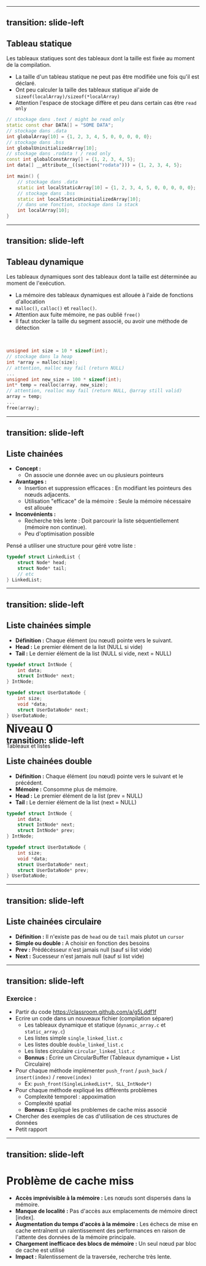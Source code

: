 <h1 class="text-center" style="position: relative;top: 50%;">Niveau 0</h1>
<p class="text-center" style="position: relative;top: 50%;">Tableaux et listes</p>

---
transition: slide-left
---
## Tableau statique

Les tableaux statiques sont des tableaux dont la taille est fixée au moment de la compilation.
- La taille d'un tableau statique ne peut pas être modifiée une fois qu'il est déclaré.
- Ont peu calculer la taille des tableaux statique al'aide de `sizeof(localArray)/sizeof(*localArray)`
- Attention l'espace de stockage diffère et peu dans certain cas être `read only`

```cpp
// stockage dans .text / might be read only
static const char DATA[] = "SOME DATA";
// stockage dans .data
int globalArray[10] = {1, 2, 3, 4, 5, 0, 0, 0, 0, 0};
// stockage dans .bss
int globalUninitializedArray[10];
// stockage dans .rodata ! / read only
const int globalConstArray[] = {1, 2, 3, 4, 5};
int data[] __attribute__((section("rodata"))) = {1, 2, 3, 4, 5};

int main() {
    // stockage dans .data
    static int localStaticArray[10] = {1, 2, 3, 4, 5, 0, 0, 0, 0, 0};
    // stockage dans .bss
    static int localStaticUninitializedArray[10];
    // dans une fonction, stockage dans la stack
    int localArray[10];
}
```

---
transition: slide-left
---
## Tableau dynamique

Les tableaux dynamiques sont des tableaux dont la taille est déterminée au moment de l'exécution.

- La mémoire des tableaux dynamiques est allouée à l'aide de fonctions d'allocation
- `malloc()`, `calloc()` et `realloc()`.
- Attention aux fuite mémoire, ne pas oublié `free()`
- Il faut stocker la taille du segment associé, ou avoir une méthode de détection

<br>

```cpp
unsigned int size = 10 * sizeof(int);
// stockage dans la heap
int *array = malloc(size);
// attention, malloc may fail (return NULL)
...
unsigned int new_size = 100 * sizeof(int);
int* temp = realloc(array, new_size);
// attention, realloc may fail (return NULL, @array still valid)
array = temp;
...
free(array);
```

---
transition: slide-left
---
## Liste chainées

- **Concept :**
  - On associe une donnée avec un ou plusieurs pointeurs
- **Avantages :**
  - Insertion et suppression efficaces : En modifiant les pointeurs des nœuds adjacents.
  - Utilisation "efficace" de la mémoire : Seule la mémoire nécessaire est allouée
- **Inconvénients :**
  - Recherche très lente : Doit parcourir la liste séquentiellement (mémoire non continue).
  - Peu d'optimisation possible

Pensé a utiliser une structure pour géré votre liste :

```cpp
typedef struct LinkedList {
    struct Node* head;
    struct Node* tail;
    // etc
} LinkedList;
```

---
transition: slide-left
---
## Liste chainées simple

- **Définition :** Chaque élément (ou nœud) pointe vers le suivant.
- **Head :** Le premier élément de la list (NULL si vide)
- **Tail :** Le dernier élément de la list (NULL si vide, next = NULL) 

```cpp
typedef struct IntNode {
    int data;
    struct IntNode* next;
} IntNode;

typedef struct UserDataNode {
    int size;
    void *data;
    struct UserDataNode* next;
} UserDataNode;
```

---
transition: slide-left
---
## Liste chainées double

- **Définition :** Chaque élément (ou nœud) pointe vers le suivant et le précédent.
- **Mémoire :** Consomme plus de mémoire.
- **Head :** Le premier élément de la list (prev = NULL)
- **Tail :** Le dernier élément de la list (next = NULL) 

```cpp
typedef struct IntNode {
    int data;
    struct IntNode* next;
    struct IntNode* prev;
} IntNode;

typedef struct UserDataNode {
    int size;
    void *data;
    struct UserDataNode* next;
    struct UserDataNode* prev;
} UserDataNode;
```

---
transition: slide-left
---

## Liste chainées circulaire


- **Définition :** Il n'existe pas de `head` ou de `tail` mais plutot un `cursor`
- **Simple ou double :** A choisir en fonction des besoins
- **Prev :** Prédécésseur n'est jamais null (sauf si list vide)
- **Next :** Sucesseur n'est jamais null (sauf si list vide)

---
transition: slide-left
---

### Exercice :
 
- Partir du code https://classroom.github.com/a/g5Lddf1f
- Ecrire un code dans un nouveaux fichier (compilation séparer)
  - Les tableaux dynamique et statique (`dynamic_array.c` et `static_array.c`)
  - Les listes simple `single_linked_list.c`
  - Les listes double `double_linked_list.c`
  - Les listes circulaire `circular_linked_list.c`
  - **Bonnus :** Écrire un CircularBuffer (Tableaux dynamique + List Circulaire) 
- Pour chaque méthode implémenter `push_front` / `push_back` / `insert(index)` / `remove(index)`
  - Ex: `push_front(SingleLinkedList*, SLL_IntNode*)`
- Pour chaque méthode expliqué les différents problèmes
  - Complexité temporel : appoximation
  - Complexité spatial
  - **Bonnus :** Expliqué les problemes de cache miss associé
- Chercher des exemples de cas d'utilisation de ces structures de données
- Petit rapport

---
transition: slide-left
---

# Problème de cache miss

- **Accès imprévisible à la mémoire :** Les nœuds sont dispersés dans la mémoire.
- **Manque de localité :** Pas d'accès aux emplacements de mémoire direct \[index\].
- **Augmentation du temps d'accès à la mémoire :** Les échecs de mise en cache entraînent un ralentissement des performances en raison de l'attente des données de la mémoire principale.
- **Chargement inefficace des blocs de mémoire :** Un seul nœud par bloc de cache est utilisé
- **Impact :** Ralentissement de la traversée, recherche très lente.
